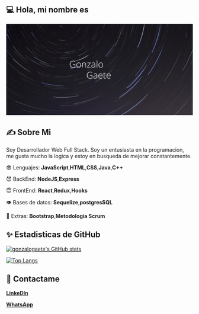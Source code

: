 ## 💻 Hola, mi nombre es 
![me](https://raw.githubusercontent.com/gonzalogaete/gonzalogaete/main/G.png)

## :writing_hand: Sobre Mi 
Soy Desarrollador Web Full Stack. Soy un entusiasta en la programacion, me gusta mucho la logica y estoy en busqueda de mejorar constantemente.

😎 Lenguajes: **JavaScript**,**HTML**,**CSS**,**Java**,**C++**

😈 BackEnd: **NodeJS**,**Express**

😇 FrontEnd: **React**,**Redux**,**Hooks**

👁 Bases de datos: **Sequelize**,**postgresSQL**

👔 Extras: **Bootstrap**,**Metodologia Scrum**

## ✨ Estadisticas de GitHub
[![gonzalogaete's GitHub stats](https://github-readme-stats.vercel.app/api?username=gonzalogaete)](https://github.com/anuraghazra/github-readme-stats)

[![Top Langs](https://github-readme-stats.vercel.app/api/top-langs/?username=gonzalogaete&layout=compact)](https://github.com/anuraghazra/github-readme-stats)

## 📩 Contactame 
**[LinkeDln](https://www.linkedin.com/in/gonzalo-gaete-6b291a19b/)**


**[WhatsApp](https://wa.link/4lb3iv)**
